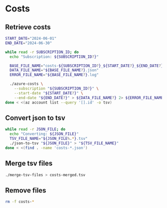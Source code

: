 # Costs

## Retrieve costs

```bash
START_DATE="2024-06-01"
END_DATE="2024-06-30"

while read -r SUBSCRIPTION_ID; do
  echo "Subscription: ${SUBSCRIPTION_ID?}"

  BASE_FILE_NAME="costs-${SUBSCRIPTION_ID?}_${START_DATE?}_${END_DATE?}"
  DATA_FILE_NAME="${BASE_FILE_NAME?}.json"
  ERROR_FILE_NAME="${BASE_FILE_NAME?}.log"

  ./azure-costs \
    --subscription "${SUBSCRIPTION_ID?}" \
    --start-date "${START_DATE?}" \
    --end-date "${END_DATE?}" > ${DATA_FILE_NAME?} 2> ${ERROR_FILE_NAME?}
done < <(az account list --query '[].id' -o tsv)
```

## Convert json to tsv

```bash
while read -r JSON_FILE; do
  echo "Converting: ${JSON_FILE}"
  TSV_FILE_NAME="${JSON_FILE%.*}.tsv"
  ./json-to-tsv "${JSON_FILE}" > "${TSV_FILE_NAME}"
done < <(find . -name 'costs-*.json')
```

## Merge tsv files

```bash
./merge-tsv-files > costs-merged.tsv
```

## Remove files

```bash
rm -f costs-*
```
